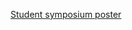 [Student symposium poster](https://github.com/MarsWilliamsCode/Henry-Gets-Moving/blob/main/Auxiliary%20Files/Symposium%20and%20Reception%20Poster.pdf)
